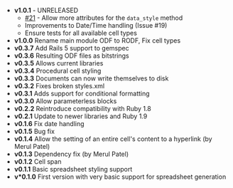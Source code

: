 * **v1.0.1** - UNRELEASED
  * [#21](https://github.com/thiagoarrais/rodf/pull/21) - Allow more attributes for the `data_style` method
  * Improvements to Date/Time handling (Issue #19)
  * Ensure tests for all available cell types
* **v1.0.0** Rename main module ODF to RODF, Fix cell types
* **v0.3.7** Add Rails 5 support to gemspec
* **v0.3.6** Resulting ODF files as bitstrings
* **v0.3.5** Allows current libraries
* **v0.3.4** Procedural cell styling
* **v0.3.3** Documents can now write themselves to disk
* **v0.3.2** Fixes broken styles.xml
* **v0.3.1** Adds support for conditional formatting
* **v0.3.0** Allow parameterless blocks
* **v0.2.2** Reintroduce compatibility with Ruby 1.8
* **v0.2.1** Update to newer libraries and Ruby 1.9
* **v0.1.6** Fix date handling
* **v0.1.5** Bug fix
* **v0.1.4** Allow the setting of an entire cell's content to a hyperlink (by Merul Patel)
* **v0.1.3** Dependency fix (by Merul Patel)
* **v0.1.2** Cell span
* **v0.1.1** Basic spreadsheet styling support
* **v*0.1.0** First version with very basic support for spreadsheet generation
